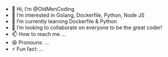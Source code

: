 - 👋 Hi, I’m @OldMenCoding
- 👀 I’m interested in Golang, Dockerfile, Python, Node JS
- 🌱 I’m currently learning Dockerfile & Python
- 💞️ I’m looking to collaborate on everyone to be the great coder!
- 📫 How to reach me ...
- 😄 Pronouns: ...
- ⚡ Fun fact: ...

<!---
OldMenCoding/OldMenCoding is a ✨ special ✨ repository because its `README.md` (this file) appears on your GitHub profile.
You can click the Preview link to take a look at your changes.
--->
